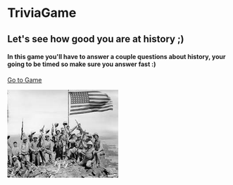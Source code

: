 # TriviaGame
## Let's see how good you are at history ;)
#### In this game you'll have to answer a couple questions about history, your going to be timed so make sure you answer fast :)

[Go to Game](https://valeria-og.github.io/TriviaGame/index/index.html)

![image](https://github.com/Valeria-OG/Reponsive-Portafolio/blob/master/assets/images/Bote3.png)
